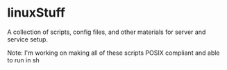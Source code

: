 # linuxStuff
A collection of scripts, config files, and other materials for server and service setup.

Note: I'm working on making all of these scripts POSIX compliant and able to run in sh
